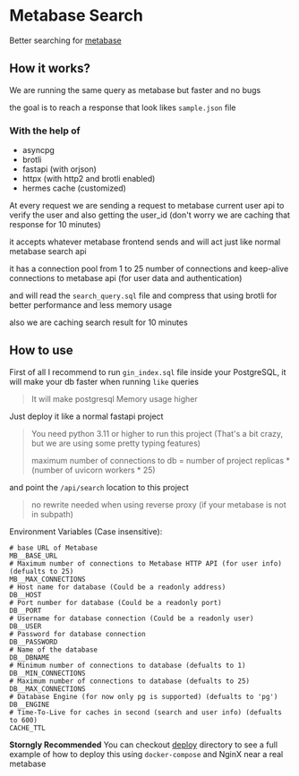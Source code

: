 # Metabase Search

Better searching for [metabase](https://github.com/metabase/metabase/)

## How it works?

We are running the same query as metabase but faster and no bugs

the goal is to reach a response that look likes `sample.json` file

### With the help of

- asyncpg
- brotli
- fastapi (with orjson)
- httpx (with http2 and brotli enabled)
- hermes cache (customized)

At every request we are sending a request to metabase current user api to verify the user and also getting the user_id (don't worry we are caching that response for 10 minutes)

it accepts whatever metabase frontend sends and will act just like normal metabase search api

it has a connection pool from 1 to 25 number of connections and keep-alive connections to metabase api (for user data and authentication)

and will read the `search_query.sql` file and compress that using brotli for better performance and less memory usage

also we are caching search result for 10 minutes

## How to use

First of all I recommend to run `gin_index.sql` file inside your PostgreSQL, it will make your db faster when running `like` queries

> It will make postgresql Memory usage higher

Just deploy it like a normal fastapi project

> You need python 3.11 or higher to run this project (That's a bit crazy, but we are using some pretty typing features)
>
> maximum number of connections to db = number of project replicas \* (number of uvicorn workers \* 25)

and point the `/api/search` location to this project

> no rewrite needed when using reverse proxy (if your metabase is not in subpath)

Environment Variables (Case insensitive):

```.env
# base URL of Metabase
MB__BASE_URL
# Maximum number of connections to Metabase HTTP API (for user info) (defualts to 25)
MB__MAX_CONNECTIONS
# Host name for database (Could be a readonly address)
DB__HOST
# Port number for database (Could be a readonly port)
DB__PORT
# Username for database connection (Could be a readonly user)
DB__USER
# Password for database connection
DB__PASSWORD
# Name of the database
DB__DBNAME
# Minimum number of connections to database (defualts to 1)
DB__MIN_CONNECTIONS
# Maximum number of connections to database (defualts to 25)
DB__MAX_CONNECTIONS
# Database Engine (for now only pg is supported) (defualts to 'pg')
DB__ENGINE
# Time-To-Live for caches in second (search and user info) (defualts to 600)
CACHE_TTL
```

**Storngly Recommended** You can checkout [deploy](./deploy) directory to see a full example of how to deploy this using `docker-compose` and NginX near a real metabase
